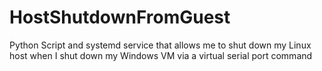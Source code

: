 # HostShutdownFromGuest
Python Script and systemd service that allows me to shut down my Linux host when I shut down my Windows VM via a virtual serial port command
